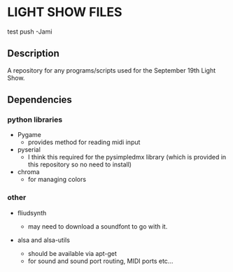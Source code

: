 LIGHT SHOW FILES
================
test push -Jami
## Description

A repository for any programs/scripts used for the September 19th Light Show.

## Dependencies

### python libraries

* Pygame
  * provides method for reading midi input
* pyserial
  * I think this required for the pysimpledmx library (which is provided in this repository so no need to install)
* chroma
  * for managing colors

### other

* fliudsynth
  * may need to download a soundfont to go with it.

* alsa and alsa-utils
  * should be available via apt-get
  * for sound and sound port routing, MIDI ports etc...

